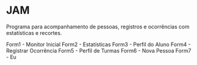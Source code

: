 # JAM
Programa para acompanhamento de pessoas, registros e ocorrências com estatísticas e recortes.


Form1 - Monitor Inicial
Form2 - Estatísticas
Form3 - Perfil do Aluno
Form4 - Registrar Ocorrência
Form5 - Perfil de Turmas
Form6 - Nova Pessoa
Form7 - Eu
